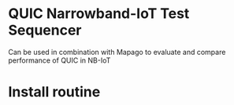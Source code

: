 # QUIC Narrowband-IoT Test Sequencer
Can be used in combination with Mapago to evaluate and 
compare performance of QUIC in NB-IoT


# Install routine

